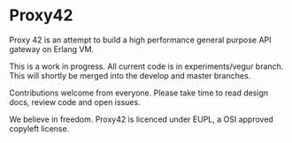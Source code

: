 Proxy42
=======

Proxy 42 is an attempt to build a high performance general purpose API gateway on Erlang VM.

This is a work in progress. All current code is in experiments/vegur branch. This will shortly be merged
into the develop and master branches.

Contributions welcome from everyone. Please take time to read design docs, review code and open issues.

We believe in freedom. Proxy42 is licenced under EUPL, a OSI approved copyleft license.
